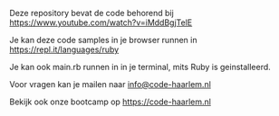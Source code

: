 Deze repository bevat de code behorend bij https://www.youtube.com/watch?v=iMddBgjTelE

Je kan deze code samples in je browser runnen in https://repl.it/languages/ruby

Je kan ook main.rb runnen in in je terminal, mits Ruby is geinstalleerd.

Voor vragen kan je mailen naar info@code-haarlem.nl

Bekijk ook onze bootcamp op https://code-haarlem.nl

